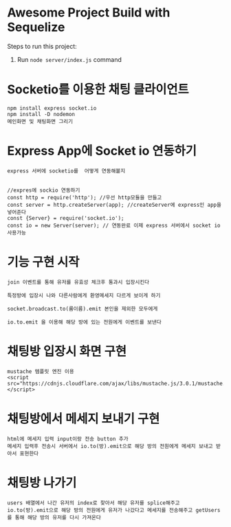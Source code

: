 # Awesome Project Build with Sequelize

Steps to run this project:

1. Run `node server/index.js` command


# Socketio를 이용한 채팅 클라이언트 
    npm install express socket.io
    npm install -D nodemon
    메인화면 및 채팅화면 그리기

# Express App에 Socket io 연동하기
    express 서버에 socketio를  어떻게 연동해볼지


    //expres에 sockio 연동하기
    const http = require('http'); //우선 http모듈을 만들고
    const server = http.createServer(app); //createServer에 express인 app을 넣어준다
    const {Server} = require('socket.io');
    const io = new Server(server); // 연동완료 이제 express 서버에서 socket io사용가능

# 기능 구현 시작
    join 이벤트를 통해 유저를 유효성 체크후 통과시 입장시킨다

    특정방에 입장시 나와 다른사람에게 환영메세지 다르게 보이게 하기 
    
    socket.broadcast.to(룸이름).emit 본인을 제외한 모두에게

    io.to.emit 을 이용해 해당 방에 있는 전원에게 이벤트를 보낸다

# 채팅방 입장시 화면 구현
    mustache 템플릿 엔진 이용
    <script src="https://cdnjs.cloudflare.com/ajax/libs/mustache.js/3.0.1/mustache.min.js"></script>

# 채팅방에서 메세지 보내기 구현
    html에 메세지 입력 input이랑 전송 button 추가
    메세지 입력후 전송시 서버에서 io.to(방).emit으로 해당 방의 전원에게 메세지 보내고 받아서 표현한다
    
# 채팅방 나가기
    users 배열에서 나간 유저의 index로 찾아서 해당 유저를 splice해주고
    io.to(방).emit으로 해당 방의 전원에게 유저가 나갔다고 메세지를 전송해주고 getUsers를 통해 해당 방의 유저를 다시 가져온다

